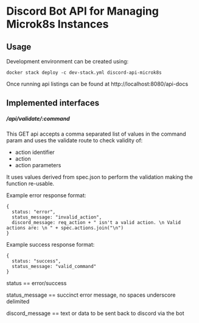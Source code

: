 # Discord Bot API for Managing Microk8s Instances

## Usage 

Development environment can be created using:
```
docker stack deploy -c dev-stack.yml discord-api-microk8s
```

Once running api listings can be found at http://localhost:8080/api-docs

## Implemented interfaces

##### /api/validate/:command

This GET api accepts a comma separated list of values in the command param and uses the validate route to check validity of:

- action identifier
- action
- action parameters

It uses values derived from spec.json to perform the validation making the function re-usable.

Example error response format:

```
{ 
  status: "error", 
  status_message: "invalid_action", 
  discord_message: req_action + " isn't a valid action. \n Valid actions are: \n " + spec.actions.join("\n") 
}
```

Example success response format:

```
{ 
  status: "success", 
  status_message: "valid_command"
}
```

status == error/success

status_message == succinct error message, no spaces underscore delimited

discord_message == text or data to be sent back to discord via the bot

